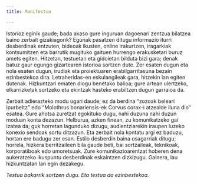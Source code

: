 ```yaml
---
title: Manifestua

---
```

Istorioz eginik gaude; bada akaso gure inguruan dagoenari zentzua bilatzea baino zerbait gizakiagorik? Egunak pasatzen ditugu informazio iturri desberdinak entzuten, bideoak ikusten, online irakurtzen, iragarkiak kontsumitzen eta barrutik mugituko gaituen hurrengo erakusketari buruz amets egiten. Hitzetan, testuetan eta gidoietan bilduta bizi gara; denak batuz gaur egungo gizartearen istorioa sortzen dute. Zer esaten dugun eta nola esaten dugun, irudiak eta proiektuaren erabilgarritasuna bezain ezinbestekoa dira. Letraheridas-en eskulangileak gara, hitzekin lan egiten dutenak. Hizkuntzari ematen diogu benetako balioa; gure artean ulertzeko, elkarrizketak sortzeko eta ekintzak hasteko erabiltzen dugun garraioa da.

Zerbait adierazteko modu ugari daude; ez da berdina “zozoak beleari ipurbeltz” edo “Molothrus bonariensis-ek Corvus corax-i atzealde iluna dio” esatea. Gure ahotsa zuretzat egokituko dugu, nahi duzuna nahi duzun moduan konta dezazun. Helburua, azken finean, zu komunikatzeko gai izatea da; guk horretan lagunduko dizugu, audientziarekin iraupen luzeko konexio sendoak sortu ditzazun. Eta zerbait nola kontatu argi ez baduzu, hortan ere badugu zer esan. Estilo desberdin baina osagarriak ditugu; horrela, hizkera berritzaileen bila gaude beti, bai sortzaileak, teknikoak, korporatiboak edo umoretsuak. Zure komunikazioarentzat hoberen dena aukeratzeko ikuspuntu desberdinak eskaintzen dizkizugu. Gainera, lau hizkuntzatan lan egin dezakegu.

_Testua bakarrik sortzen dugu. Eta testua da ezinbestekoa._